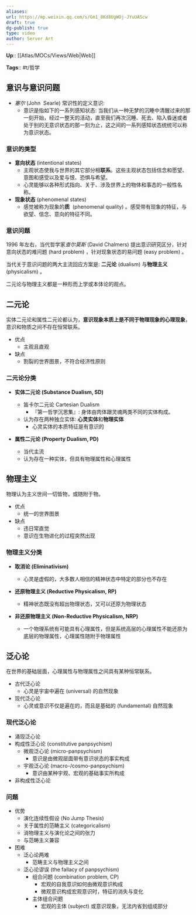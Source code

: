 ```yaml
---
aliases: 
url: https://mp.weixin.qq.com/s/Gm1_8Kd8UgWOj-JYuUAScw
draft: true
dg-publish: true
type: video
author: Server Art
---
```


**Up**:: [[Atlas/MOCs/Views/Web\|Web]]

**Tags**:: #t/哲学

## 意识与意识问题

- *塞尔* (John  Searle) 常识性的定义意识:
	- 意识是指如下的一系列感知状态: 当我们从一种无梦的沉睡中清醒过来的那一刻开始，经过一整天的活动，直至我们再次沉睡、死去、陷入昏迷或者处于别的无意识状态的那一刻为止，这之间的一系列感知状态统统可以称为意识状态。

### 意识的类型

- **意向状态** (intentional states) 
	- 主观状态使我与世界的其它部分相**联系**。这些主观状态包括信念和愿望、意图和感受以及爱与恨、恐惧与希望。
	- 心灵能够以各种形式指向、关于、涉及世界上的物体和事态的一般性名称。
- **现象状态** (phenomenal states) 
	- 感觉被称为现象的**质**  (phenomenal quality) 。感受带有现象的特征，与欲望、信念、意向的特征不同。

### 意识问题

1996 年左右，当代哲学家*查尔莫斯* (David Chalmers) 提出意识研究区分，针对意向状态的难问题 (hard problem) ，针对现象状态的易问题 (easy problem) 。

当代关于意识问题的两大主流回应方案是: **二元论** (dualism) 与**物理主义** (physicalism) 。

二元论与物理主义都是一种形而上学或本体论的观点。

## 二元论

实体二元论和属性二元论都认为，**意识现象本质上是不同于物理现象的心理现象**，意识和物质之间不存在恒常联系。

- 优点
	- 主观且直观
- 缺点
	- 割裂的世界图景，不符合经济性原则

### 二元论分类

- **实体二元论 (Substance Dualism, SD)**
  - 笛卡尔二元论 Cartesian Dualism
	  - 『第一哲学沉思集』: 身体由肉体跟灵魂两类不同的实体构成。
  - 认为存在两种独立实体: **心灵实体**和**物理实体**
	  - 心灵实体的本质特征是有意识的

- **属性二元论 (Property Dualism, PD)**
  - 当代主流
  - 认为存在一种实体，但具有物理属性和心理属性

## 物理主义

物理认为主义世间一切皆物，或随附于物。

- 优点
	- 统一的世界图景
- 缺点
	- 违日常直觉
	- 意识在生物进化的过程突然出现

### 物理主义分类

- **取消论 (Eliminativism)**
  - 心灵是虚假的，大多数人相信的精神状态中特定的部分也不存在

- **还原物理主义 (Reductive Physicalism, RP)**
  - 精神状态既没有超出物理状态，又可以还原为物理状态

- **非还原物理主义 (Non-Reductive Physicalism, NRP)**
  - 一个物理系统有可能具有心理属性，但是系统高层的心理属性不能还原为底层的物理属性，心理属性随附于物理属性

## 泛心论

在世界的基础层面，心理属性与物理属性之间具有某种恒常联系。

- 古代泛心论
	- 心灵是宇宙中遍在 (universal) 的自然现象
- 现代泛心论
	- 心灵或意识不仅是遍在的，而且是基础的 (fundamental) 自然现象

### 现代泛心论

- 涌现泛心论
- 构成性泛心论 (constitutive panpsychism) 
	- 微观泛心论 (micro-panpsychism) 
		- 意识是由微观层面带有意识状态的事实构成
	- 宇观泛心论 (macro-/cosmo-panpsychism) 
		- 意识由某种宇观、宏观的基础事实所构成
- 非构成性泛心论

### 问题

- 优势
	- 演化连续性假设 (No Jump Thesis) 
	- 关于属性的范畴主义 (categoricalism) 
	- 消物理主义与演化论之间的张力
	- 与范畴主义兼容
- 困难
	- 泛心论两难
		- 范畴主义与物理主义之间
	- 泛心论谬误 (the fallacy of panpsychism) 
		- 组合问题 (combination problem, CP) 
			- 宏观的自我意识如何由微观意识构成
			- 微观意识构成宏观意识时，特征的消失与变化
		- 主体组合问题
			- 宏观的主体 (subject) 或意识现象，无法内省到组成部分
